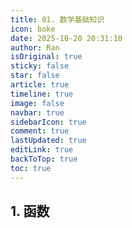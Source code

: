 ```yaml
---
title: 01. 数学基础知识
icon: boke
date: 2025-10-20 20:31:10
author: Ran
isOriginal: true
sticky: false
star: false
article: true
timeline: true
image: false
navbar: true
sidebarIcon: true
comment: true
lastUpdated: true
editLink: true
backToTop: true
toc: true
---
```


## 1. 函数

